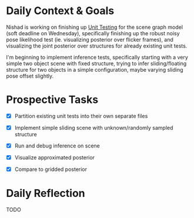 # Daily Context & Goals

Nishad is working on finishing up [Unit Testing](GenSceneDerenderUnitTesting.md) for the scene graph model
(soft deadline on Wednesday), specifically finishing up the robust noisy
pose likelihood test (ie. visualizing posterior over flicker frames), and
visualizing the joint posterior over structures for already existing unit
tests.

I'm beginning to implement inference tests, specifically starting with a very
simple two object scene with fixed structure, trying to infer sliding/floating
structure for two objects in a simple configuration, maybe varying sliding pose
offset slightly.


# Prospective Tasks

* [X] Partition existing unit tests into their own separate files
* [X] Implement simple sliding scene with unknown/randomly sampled structure
* [X] Run and debug inference on scene
* [X] Visualize approximated posterior
* [X] Compare to gridded posterior


# Daily Reflection

TODO
